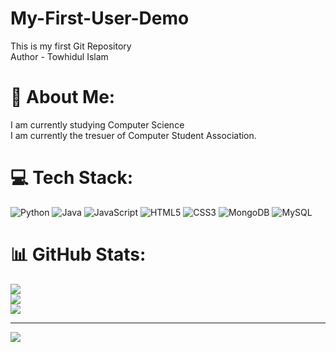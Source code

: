 # My-First-User-Demo
This is my first Git Repository
<br>
Author - Towhidul Islam
# 💫 About Me:
I am currently studying Computer Science<br>I am currently the tresuer of Computer Student Association.<br>


# 💻 Tech Stack:
![Python](https://img.shields.io/badge/python-3670A0?style=for-the-badge&logo=python&logoColor=ffdd54) ![Java](https://img.shields.io/badge/java-%23ED8B00.svg?style=for-the-badge&logo=openjdk&logoColor=white) ![JavaScript](https://img.shields.io/badge/javascript-%23323330.svg?style=for-the-badge&logo=javascript&logoColor=%23F7DF1E) ![HTML5](https://img.shields.io/badge/html5-%23E34F26.svg?style=for-the-badge&logo=html5&logoColor=white) ![CSS3](https://img.shields.io/badge/css3-%231572B6.svg?style=for-the-badge&logo=css3&logoColor=white) ![MongoDB](https://img.shields.io/badge/MongoDB-%234ea94b.svg?style=for-the-badge&logo=mongodb&logoColor=white) ![MySQL](https://img.shields.io/badge/mysql-4479A1.svg?style=for-the-badge&logo=mysql&logoColor=white)
# 📊 GitHub Stats:
![](https://github-readme-stats.vercel.app/api?username=Algorithm-Pirate&theme=dark&hide_border=false&include_all_commits=false&count_private=false)<br/>
![](https://github-readme-streak-stats.herokuapp.com/?user=Algorithm-Pirate&theme=dark&hide_border=false)<br/>
![](https://github-readme-stats.vercel.app/api/top-langs/?username=Algorithm-Pirate&theme=dark&hide_border=false&include_all_commits=false&count_private=false&layout=compact)

---
[![](https://visitcount.itsvg.in/api?id=Algorithm-Pirate&icon=0&color=0)](https://visitcount.itsvg.in)

<!-- Proudly created with GPRM ( https://gprm.itsvg.in ) -->
